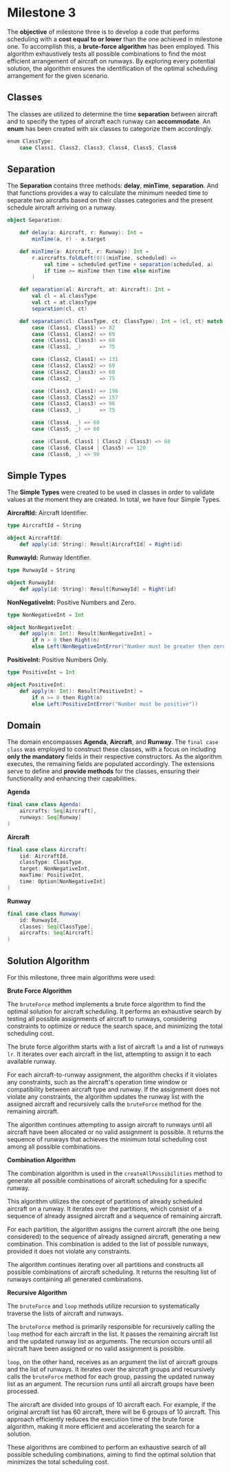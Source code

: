 # Milestone 3

The **objective** of milestone three is to develop a code that performs scheduling with a **cost equal to or lower** than the one achieved in milestone one. To accomplish this, a **brute-force algorithm** has been employed. This algorithm exhaustively tests all possible combinations to find the most efficient arrangement of aircraft on runways. By exploring every potential solution, the algorithm ensures the identification of the optimal scheduling arrangement for the given scenario.

## Classes

The classes are utilized to determine the time **separation** between aircraft and to specify the types of aircraft each runway can **accommodate**. An **enum** has been created with six classes to categorize them accordingly.

```scala
enum ClassType:
    case Class1, Class2, Class3, Class4, Class5, Class6
```

## Separation

The **Separation** contains three methods: **delay**, **minTime**, **separation**. And that functions provides a way to calculate the minimum needed time to separate two aircrafts based on their classes categories and the present schedule aircraft arriving on a runway.

```scala
object Separation:

    def delay(a: Aircraft, r: Runway): Int =
        minTime(a, r) - a.target
```

```scala
    def minTime(a: Aircraft, r: Runway): Int =
        r.aircrafts.foldLeft(0)((minTime, scheduled) =>
            val time = scheduled.getTime + separation(scheduled, a)
            if time >= minTime then time else minTime
        )
```

```scala
    def separation(al: Aircraft, at: Aircraft): Int =
        val cl = al.classType
        val ct = at.classType
        separation(cl, ct)

```

```scala
    def separation(cl: ClassType, ct: ClassType): Int = (cl, ct) match
        case (Class1, Class1) => 82
        case (Class1, Class2) => 69
        case (Class1, Class3) => 60
        case (Class1, _)      => 75

        case (Class2, Class1) => 131
        case (Class2, Class2) => 69
        case (Class2, Class3) => 60
        case (Class2, _)      => 75

        case (Class3, Class1) => 196
        case (Class3, Class2) => 157
        case (Class3, Class3) => 96
        case (Class3, _)      => 75

        case (Class4, _) => 60
        case (Class5, _) => 60

        case (Class6, Class1 | Class2 | Class3) => 60
        case (Class6, Class4 | Class5) => 120
        case (Class6, _) => 90
```

## Simple Types

The **Simple Types** were created to be used in classes in order to validate values at the moment they are created. In total, we have four Simple Types.

**AircraftId:** Aircraft Identifier.

```scala
type AircraftId = String

object AircraftId:
    def apply(id: String): Result[AircraftId] = Right(id)
```

**RunwayId:** Runway Identifier.

```scala
type RunwayId = String

object RunwayId:
    def apply(id: String): Result[RunwayId] = Right(id)
```

**NonNegativeInt:** Positive Numbers and Zero.

```scala
type NonNegativeInt = Int

object NonNegativeInt:
    def apply(n: Int): Result[NonNegativeInt] =
        if n > 0 then Right(n)
        else Left(NonNegativeIntError("Number must be greater then zero"))
```

**PositiveInt:** Positive Numbers Only.

```scala
type PositiveInt = Int

object PositiveInt:
    def apply(n: Int): Result[PositiveInt] =
        if n >= 0 then Right(n)
        else Left(PositiveIntError("Number must be positive"))
```

## Domain

The domain encompasses **Agenda**, **Aircraft**, and **Runway**. The `final case class` was employed to construct these classes, with a focus on including **only the mandatory** fields in their respective constructors. As the algorithm executes, the remaining fields are populated accordingly. The extensions serve to define and **provide methods** for the classes, ensuring their functionality and enhancing their capabilities.

**Agenda**

```scala
final case class Agenda(
    aircrafts: Seq[Aircraft],
    runways: Seq[Runway]
)
```

**Aircraft**

```scala
final case class Aircraft(
    iid: AircraftId,
    classType: ClassType,
    target: NonNegativeInt,
    maxTime: PositiveInt,
    time: Option[NonNegativeInt]
)
```

**Runway**

```scala
final case class Runway(
    id: RunwayId,
    classes: Seq[ClassType],
    aircrafts: Seq[Aircraft]
)
```

## Solution Algorithm

For this milestone, three main algorithms were used:

**Brute Force Algorithm**

The `bruteForce` method implements a brute force algorithm to find the optimal solution for aircraft scheduling. It performs an exhaustive search by testing all possible assignments of aircraft to runways, considering constraints to optimize or reduce the search space, and minimizing the total scheduling cost.

The brute force algorithm starts with a list of aircraft `la` and a list of runways `lr`. It iterates over each aircraft in the list, attempting to assign it to each available runway.

For each aircraft-to-runway assignment, the algorithm checks if it violates any constraints, such as the aircraft's operation time window or compatibility between aircraft type and runway. If the assignment does not violate any constraints, the algorithm updates the runway list with the assigned aircraft and recursively calls the `bruteForce` method for the remaining aircraft.

The algorithm continues attempting to assign aircraft to runways until all aircraft have been allocated or no valid assignment is possible. It returns the sequence of runways that achieves the minimum total scheduling cost among all possible combinations.

**Combination Algorithm**

The combination algorithm is used in the `createAllPossibilities` method to generate all possible combinations of aircraft scheduling for a specific runway.

This algorithm utilizes the concept of partitions of already scheduled aircraft on a runway. It iterates over the partitions, which consist of a sequence of already assigned aircraft and a sequence of remaining aircraft.

For each partition, the algorithm assigns the current aircraft (the one being considered) to the sequence of already assigned aircraft, generating a new combination. This combination is added to the list of possible runways, provided it does not violate any constraints.

The algorithm continues iterating over all partitions and constructs all possible combinations of aircraft scheduling. It returns the resulting list of runways containing all generated combinations.

**Recursive Algorithm**

The `bruteForce` and `loop` methods utilize recursion to systematically traverse the lists of aircraft and runways.

The `bruteForce` method is primarily responsible for recursively calling the `loop` method for each aircraft in the list. It passes the remaining aircraft list and the updated runway list as arguments. The recursion occurs until all aircraft have been assigned or no valid assignment is possible.

`loop`, on the other hand, receives as an argument the list of aircraft groups and the list of runways. It iterates over the aircraft groups and recursively calls the `bruteForce` method for each group, passing the updated runway list as an argument. The recursion runs until all aircraft groups have been processed.

The aircraft are divided into groups of 10 aircraft each. For example, if the original aircraft list has 60 aircraft, there will be 6 groups of 10 aircraft. This approach efficiently reduces the execution time of the brute force algorithm, making it more efficient and accelerating the search for a solution.

These algorithms are combined to perform an exhaustive search of all possible scheduling combinations, aiming to find the optimal solution that minimizes the total scheduling cost.
